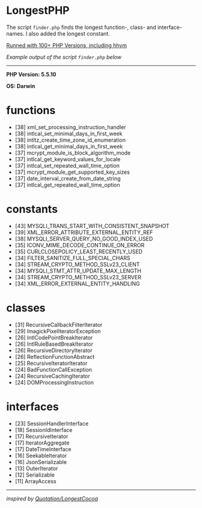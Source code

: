 LongestPHP
==========

The script `finder.php` finds the longest function-, class- and interface-names. I also added the longest constant.

[Runned with 100+ PHP Versions, including hhvm](http://3v4l.org/XgVqY)

*Example output of the script `finder.php` below*

---

**PHP Version: 5.5.10**

**OS: Darwin**

# functions

* [38] xml_set_processing_instruction_handler
* [38] intlcal_set_minimal_days_in_first_week
* [38] intltz_create_time_zone_id_enumeration
* [38] intlcal_get_minimal_days_in_first_week
* [37] mcrypt_module_is_block_algorithm_mode
* [37] intlcal_get_keyword_values_for_locale
* [37] intlcal_set_repeated_wall_time_option
* [37] mcrypt_module_get_supported_key_sizes
* [37] date_interval_create_from_date_string
* [37] intlcal_get_repeated_wall_time_option


# constants

* [43] MYSQLI_TRANS_START_WITH_CONSISTENT_SNAPSHOT
* [39] XML_ERROR_ATTRIBUTE_EXTERNAL_ENTITY_REF
* [38] MYSQLI_SERVER_QUERY_NO_GOOD_INDEX_USED
* [35] ICONV_MIME_DECODE_CONTINUE_ON_ERROR
* [35] CURLCLOSEPOLICY_LEAST_RECENTLY_USED
* [34] FILTER_SANITIZE_FULL_SPECIAL_CHARS
* [34] STREAM_CRYPTO_METHOD_SSLv23_CLIENT
* [34] MYSQLI_STMT_ATTR_UPDATE_MAX_LENGTH
* [34] STREAM_CRYPTO_METHOD_SSLv23_SERVER
* [34] XML_ERROR_EXTERNAL_ENTITY_HANDLING


# classes

* [31] RecursiveCallbackFilterIterator
* [29] ImagickPixelIteratorException
* [26] IntlCodePointBreakIterator
* [26] IntlRuleBasedBreakIterator
* [26] RecursiveDirectoryIterator
* [26] ReflectionFunctionAbstract
* [25] RecursiveIteratorIterator
* [24] BadFunctionCallException
* [24] RecursiveCachingIterator
* [24] DOMProcessingInstruction


# interfaces

* [23] SessionHandlerInterface
* [18] SessionIdInterface
* [17] RecursiveIterator
* [17] IteratorAggregate
* [17] DateTimeInterface
* [16] SeekableIterator
* [16] JsonSerializable
* [13] OuterIterator
* [12] Serializable
* [11] ArrayAccess

---

*inspired by [Quotation/LongestCocoa](https://github.com/Quotation/LongestCocoa)*
